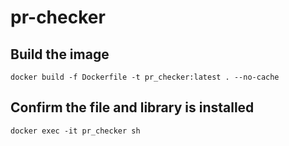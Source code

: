 # pr-checker
## Build the image
```
docker build -f Dockerfile -t pr_checker:latest . --no-cache 
```

## Confirm the file and library is installed
```
docker exec -it pr_checker sh
```